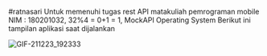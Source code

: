 #ratnasari
Untuk memenuhi tugas rest API matakuliah pemrograman mobile
NIM : 180201032, 32%4 = 0+1 = 1, MockAPI Operating System
Berikut ini tampilan aplikasi saat dijalankan

![GIF-211223_192333](https://user-images.githubusercontent.com/95526595/147235810-54ada3a1-f596-4a7c-a14d-fbb3a958643f.gif)

